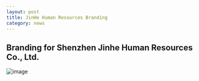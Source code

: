 ```yaml
---
layout: post
title: JinHe Human Resources Branding
category: news
---
```


## Branding for Shenzhen Jinhe Human Resources Co., Ltd.
![image](assets/img/JinHe.jpg)